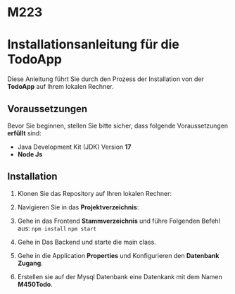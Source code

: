 # M223

# Installationsanleitung für die TodoApp
Diese Anleitung führt Sie durch den Prozess der Installation von der **TodoApp** auf Ihrem lokalen Rechner.

## Voraussetzungen

Bevor Sie beginnen, stellen Sie bitte sicher, dass folgende Voraussetzungen **erfüllt** sind:

- Java Development Kit (JDK) Version **17**
- **Node Js**



## Installation

1. Klonen Sie das Repository auf Ihren lokalen Rechner:

2. Navigieren Sie in das **Projektverzeichnis**:

3. Gehe in das Frontend **Stammverzeichnis** und führe Folgenden Befehl aus:
   ```npm install```
   ```npm start```

4. Gehe in Das Backend und starte die main class.

5. Gehe in die Application **Properties** und Konfigurieren den **Datenbank Zugang**. 

6. Erstellen sie auf der Mysql Datenbank eine Datenkank mit dem Namen **M450Todo**.

